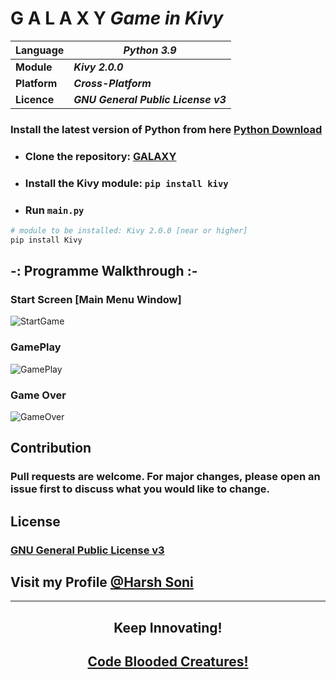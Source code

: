 # **G A L A X Y** _Game in **Kivy**_

|Language|_**Python 3.9**_|
|-----|-----|
|**Module**|_**Kivy 2.0.0**_|
|**Platform**|_**Cross-Platform**_|
|**Licence**|_**GNU General Public License v3**_|

### Install the latest version of Python from here [Python Download](https://www.python.org/downloads/)

+ ### Clone the repository: [GALAXY](https://github.com/hashfx/GALAXY-game.git)

+ ### Install the **Kivy** module: ```pip install kivy``` 

+ ### Run ```main.py```

```bash
# module to be installed: Kivy 2.0.0 [near or higher]
pip install Kivy
```

## -: Programme Walkthrough :-

### Start Screen [Main Menu Window]
![StartGame](https://user-images.githubusercontent.com/69109482/126869351-f5b7e170-e540-47e6-b678-eeec738147af.png)

### GamePlay
![GamePlay](https://user-images.githubusercontent.com/69109482/126869353-8919e73b-2097-432a-8480-2e3ec4e6bab2.png)

### Game Over
![GameOver](https://user-images.githubusercontent.com/69109482/126869354-62bf0b96-26c0-46e4-8175-81a449c78fff.png)

## Contribution
### Pull requests are welcome. For major changes, please open an issue first to discuss what you would like to change.

## License
### [GNU General Public License v3](https://choosealicense.com/licenses/gpl-3.0/)

## Visit my Profile [@Harsh Soni](https://github.com/hashfx)

<hr>

<h2 align="center">Keep Innovating!</h2>
<h2 align="center"><a href="https://github.com/hashfx">Code Blooded Creatures!</a></h2>
